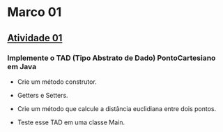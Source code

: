 # Marco 01

## [Atividade 01](./Atividade01/)
### Implemente o TAD (Tipo Abstrato de Dado) PontoCartesiano em Java

- Crie um método construtor. 

- Getters e Setters.

- Crie um método que calcule a distância euclidiana entre dois pontos.

- Teste esse TAD em uma classe Main.